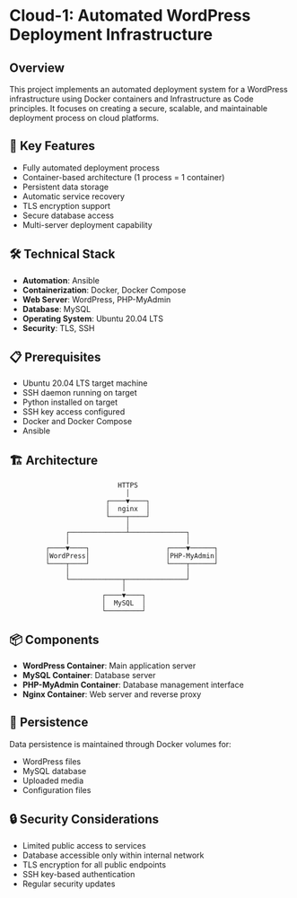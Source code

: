 # Cloud-1: Automated WordPress Deployment Infrastructure

## Overview
This project implements an automated deployment system for a WordPress infrastructure using Docker containers and Infrastructure as Code principles. It focuses on creating a secure, scalable, and maintainable deployment process on cloud platforms.

## 🎯 Key Features
- Fully automated deployment process
- Container-based architecture (1 process = 1 container)
- Persistent data storage
- Automatic service recovery
- TLS encryption support
- Secure database access
- Multi-server deployment capability

## 🛠️ Technical Stack
- **Automation**: Ansible
- **Containerization**: Docker, Docker Compose
- **Web Server**: WordPress, PHP-MyAdmin
- **Database**: MySQL
- **Operating System**: Ubuntu 20.04 LTS
- **Security**: TLS, SSH

## 📋 Prerequisites
- Ubuntu 20.04 LTS target machine
- SSH daemon running on target
- Python installed on target
- SSH key access configured
- Docker and Docker Compose
- Ansible

## 🏗️ Architecture
```
                           HTTPS
                             │
                        ┌────▼────┐
                        │  nginx  │
                        └────┬────┘
                             │
              ┌──────────────┴──────────────┐
              │                             │
         ┌────▼────┐                   ┌────▼──────┐
         │WordPress│                   │PHP-MyAdmin│
         └────┬────┘                   └────┬──────┘
              │                             │
              └─────────────┬───────────────┘
                            │
                       ┌────▼────┐
                       │  MySQL  │
                       └─────────┘
```

## 📦 Components
- **WordPress Container**: Main application server
- **MySQL Container**: Database server
- **PHP-MyAdmin Container**: Database management interface
- **Nginx Container**: Web server and reverse proxy

## 💾 Persistence
Data persistence is maintained through Docker volumes for:
- WordPress files
- MySQL database
- Uploaded media
- Configuration files

## 🔒 Security Considerations
- Limited public access to services
- Database accessible only within internal network
- TLS encryption for all public endpoints
- SSH key-based authentication
- Regular security updates
